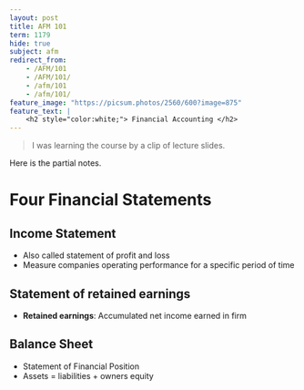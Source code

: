 ```yaml
---
layout: post
title: AFM 101
term: 1179
hide: true
subject: afm
redirect_from:
    - /AFM/101
    - /AFM/101/
    - /afm/101
    - /afm/101/
feature_image: "https://picsum.photos/2560/600?image=875"
feature_text: |
    <h2 style="color:white;"> Financial Accounting </h2>
---
```


> I was learning the course by a clip of lecture slides.

Here is the partial notes.

# Four Financial Statements
## Income Statement
- Also called statement of profit and loss
- Measure companies operating performance for a specific period of time

## Statement of retained earnings
- **Retained earnings**: Accumulated net income earned in firm

## Balance Sheet
- Statement of Financial Position
- Assets = liabilities + owners equity

